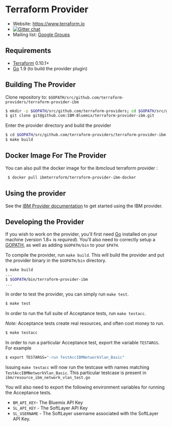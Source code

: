 Terraform Provider
==================

- Website: https://www.terraform.io
- [![Gitter chat](https://badges.gitter.im/hashicorp-terraform/Lobby.png)](https://gitter.im/hashicorp-terraform/Lobby)
- Mailing list: [Google Groups](http://groups.google.com/group/terraform-tool)

Requirements
------------

-	[Terraform](https://www.terraform.io/downloads.html) 0.10.1+
-	[Go](https://golang.org/doc/install) 1.9 (to build the provider plugin)

Building The Provider
---------------------

Clone repository to: `$GOPATH/src/github.com/terraform-providers/terraform-provider-ibm`

```sh
$ mkdir -p $GOPATH/src/github.com/terraform-providers; cd $GOPATH/src/github.com/terraform-providers
$ git clone git@github.com:IBM-Bluemix/terraform-provider-ibm.git
```

Enter the provider directory and build the provider

```sh
$ cd $GOPATH/src/github.com/terraform-providers/terraform-provider-ibm
$ make build
```

Docker Image For The Provider
-----------------------------

You can also pull the docker image for the ibmcloud terraform provider :

```sh
 $ docker pull ibmterraform/terraform-provider-ibm-docker
```

Using the provider
----------------------

See the [IBM Provider documentation](https://ibm-cloud.github.io/tf-ibm-docs/) to get started using the IBM provider.

Developing the Provider
---------------------------

If you wish to work on the provider, you'll first need [Go](http://www.golang.org) installed on your machine (version 1.8+ is *required*). You'll also need to correctly setup a [GOPATH](http://golang.org/doc/code.html#GOPATH), as well as adding `$GOPATH/bin` to your `$PATH`.

To compile the provider, run `make build`. This will build the provider and put the provider binary in the `$GOPATH/bin` directory.

```sh
$ make build
...
$ $GOPATH/bin/terraform-provider-ibm
...
```

In order to test the provider, you can simply run `make test`.

```sh
$ make test
```

In order to run the full suite of Acceptance tests, run `make testacc`.

*Note:* Acceptance tests create real resources, and often cost money to run.

```sh
$ make testacc
```
In order to run a particular Acceptance test, export the variable `TESTARGS`. For example

```sh
$ export TESTARGS="-run TestAccIBMNetworkVlan_Basic"
```
Issuing `make testacc` will now run the testcase with names matching `TestAccIBMNetworkVlan_Basic`. This particular testcase is present in 
`ibm/resource_ibm_network_vlan_test.go`

You will also need to export the following environment variables for running the Acceptance tests.
* `BM_API_KEY`- The Bluemix API Key
* `SL_API_KEY` - The SoftLayer API Key
* `SL_USERNAME` - The SoftLayer username associated with the SoftLayer API Key.
